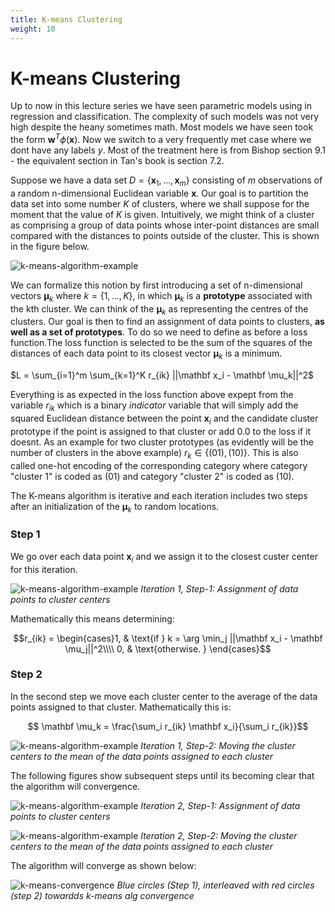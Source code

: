 ```yaml
---
title: K-means Clustering 
weight: 10
---
```


# K-means Clustering 

Up to now in this lecture series we have seen parametric models using in regression and classification. The complexity of such models was not very high despite the heany sometimes math. Most models we have seen took the form $\mathbf w^T \phi(\mathbf x)$. Now we switch to a very frequently met case where we dont have any labels $y$. Most of the treatment here is from Bishop section 9.1 - the equivalent section in Tan's book is section 7.2. 

Suppose we have a data set $D=\{ \mathbf x_1,...,\mathbf x_m\}$ consisting of $m$ observations of a random n-dimensional Euclidean variable $\mathbf x$. Our goal is to partition the data set into some number $K$ of clusters, where we shall suppose for the moment that the value of $K$ is given.  Intuitively, we might think of a cluster as comprising a group of data points whose inter-point distances are small compared with the distances to points outside of the cluster.  This is shown in the figure below.

![k-means-algorithm-example](images/Figure9.1a.png)

We can formalize this notion by first introducing a set of n-dimensional vectors $\mathbf \mu_k$ where $k =\{1,...,K\}$, in which $\mathbf \mu_k$ is a **prototype** associated with the kth cluster.  We can think of the $\mathbf \mu_k$ as representing the centres of the clusters.  Our goal is then to find an assignment of data points to clusters, **as well as a set of prototypes**. To do so we need to define as before a loss function.The loss function is selected to be the sum of the squares of the distances of each data point to its closest vector $\mathbf \mu_k$ is a minimum.

$L = \sum_{i=1}^m \sum_{k=1}^K r_{ik} ||\mathbf x_i - \mathbf \mu_k||^2$

Everything is as expected in the loss function above expept from the variable $r_{ik}$ which is a binary *indicator* variable that will simply add the squared Euclidean distance between the point $\mathbf x_i$ and the candidate cluster prototype if the point is assigned to that cluster or add 0.0 to the loss if it doesnt. As an example for two cluster prototypes (as evidently will be the number of clusters in the above example) $r_k \in \{(0 1), (1 0)\}$.  This is also called one-hot encoding of the corresponding category where category "cluster 1" is coded as $(0 1)$ and category "cluster 2" is coded as $(1 0)$.

The K-means algorithm is iterative and each iteration includes two steps after an initialization of the $\mathbf \mu_k$ to random locations. 

### Step 1 
We go over each data point $\mathbf x_i$ and we assign it to the closest custer center for this iteration.  

![k-means-algorithm-example](images/Figure9.1b.png)
*Iteration 1, Step-1: Assignment of data points to cluster centers*

Mathematically this means determining:

$$r_{ik} = \begin{cases}1, & \text{if } k = \arg \min_j ||\mathbf x_i - \mathbf \mu_j||^2\\\\ 0, & \text{otherwise. } \end{cases}$$

### Step 2
In the second step we move each cluster center to the average of the data points assigned to that cluster. Mathematically this is:

$$ \mathbf \mu_k = \frac{\sum_i r_{ik} \mathbf x_i}{\sum_i r_{ik}}$$

![k-means-algorithm-example](images/Figure9.1c.png)
*Iteration 1, Step-2: Moving the cluster centers to the mean of the data points assigned to each cluster*

The following figures show subsequent steps until its becoming clear that the algorithm will convergence. 

![k-means-algorithm-example](images/Figure9.1d.png)
*Iteration 2, Step-1: Assignment of data points to cluster centers*

![k-means-algorithm-example](images/Figure9.1e.png)
*Iteration 2, Step-2: Moving the cluster centers to the mean of the data points assigned to each cluster*

The algorithm will converge as shown below:

![k-means-convergence](images/Figure9.2.png)
*Blue circles (Step 1), interleaved with red circles (step 2) towardds k-means alg convergence*

